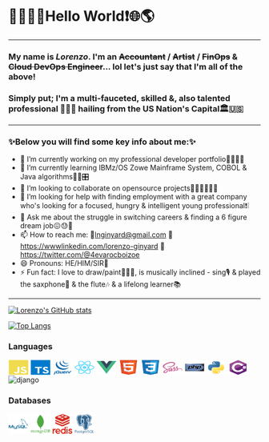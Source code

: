 # 👋🙋🏾‍♂️Hello World❗🌐🌎 
                                                                
*******

### My name is *Lorenzo*. I'm an ~~Accountant~~ / ~~Artist~~ / ~~FinOps~~ & ~~Cloud DevOps Engineer~~... lol let's just say that I'm all of the above!

### Simply put; I'm a  multi-fauceted, skilled &, also talented professional 👨🏾‍💻 hailing from the US Nation's Capital🏛🇺🇸
<break>

*******


### ✨Below you will find some key info about me:✨

- 🔭 I’m currently working on my professional developer portfolio📇👨🏾‍💻
- 🌱 I’m currently learning IBMz/OS Zowe Mainframe System, COBOL & Java algorithms👾🤖🎛
- 👯 I’m looking to collaborate on opensource projects🙋🏾‍♂️👨🏾‍💻
- 🤔 I’m looking for help with finding employment with a great company who's looking for a focused, hungry & intelligent young professional❗️❕ 
- 💬 Ask me about the struggle in switching careers & finding a 6 figure dream job😖😓🥱
- 📫 How to reach me: 📧lnginyard@gmail.com 💼https://wwwlinkedin.com/lorenzo-ginyard 🐥https://twitter.com/@4evarocboizoe
- 😄 Pronouns: HE/HIM/SIR🌈
- ⚡ Fun fact: I love to draw/paint👨🏾‍🎨, is musically inclined - sing🎙 & played  the saxphone🎵 & the flute🎶 & a lifelong learner📚

<break>

__________

[![Lorenzo's GitHub stats](https://github-readme-stats.vercel.app/api?username=lnginyard&count_private=true&show_icons=true&include_all_commits=true&theme=yeblu)](https://github.com/lnginyard/github-readme-stats)


[![Top Langs](https://github-readme-stats.vercel.app/api/top-langs/?username=lnginyard&langs_count=8)](https://github.com/lnginyard/github-readme-stats)


### Languages

<div style="display: inline_block">
  <img align="center" alt="javascript" height="30" width="40" src="https://raw.githubusercontent.com/devicons/devicon/master/icons/javascript/javascript-plain.svg">
  <img align="center" alt="typescript" height="30" width="40" src="https://raw.githubusercontent.com/devicons/devicon/master/icons/typescript/typescript-plain.svg">
  <img align="center" alt="jquery" height="30" width="40" src="https://raw.githubusercontent.com/devicons/devicon/master/icons/jquery/jquery-plain-wordmark.svg">
  <img align="center" alt="react" height="30" width="40" src="https://raw.githubusercontent.com/devicons/devicon/master/icons/react/react-original.svg">
  <img align="center" alt="vuejs" height="30" width="40" src="https://raw.githubusercontent.com/devicons/devicon/master/icons/vuejs/vuejs-original.svg">
  <img align="center" alt="html5" height="30" width="40" src="https://raw.githubusercontent.com/devicons/devicon/master/icons/html5/html5-original.svg">
  <img align="center" alt="css" height="30" width="40" src="https://raw.githubusercontent.com/devicons/devicon/master/icons/css3/css3-original.svg">
  <img align="center" alt="sass" height="30" width="40" src="https://raw.githubusercontent.com/devicons/devicon/master/icons/sass/sass-original.svg">
  <img align="center" alt="php" height="30" width="40" src="https://raw.githubusercontent.com/devicons/devicon/master/icons/php/php-original.svg">
  <img align="center" alt="python" height="30" width="40" src="https://raw.githubusercontent.com/devicons/devicon/master/icons/python/python-original.svg">
  <img align="center" alt="aws" height="30" width="40" src="https://raw.githubusercontent.com/devicons/devicon/master/icons/csharp/csharp-original.svg">
  <img align="center" alt="django" height="30" width="40" src="https://raw.githubusercontent.com/devicons/devicon/master/icons/java/django-original.svg">
</div>


### Databases

<div style="display: inline_block">
  <img align="center" alt="mysql" height="40" width="40" src="https://raw.githubusercontent.com/devicons/devicon/master/icons/mysql/mysql-plain-wordmark.svg">
  <img align="center" alt="mongodb" height="40" width="40" src="https://raw.githubusercontent.com/devicons/devicon/master/icons/mongodb/mongodb-plain-wordmark.svg">
  <img align="center" alt="redis" height="40" width="40" src="https://raw.githubusercontent.com/devicons/devicon/master/icons/redis/redis-plain-wordmark.svg"
</div>
  <img align="center" alt="postgresql" height="40" width="40" src="https://raw.githubusercontent.com/devicons/devicon/master/icons/postgresql/postgresql-plain-wordmark.svg">
</div>
<break>
<break>


